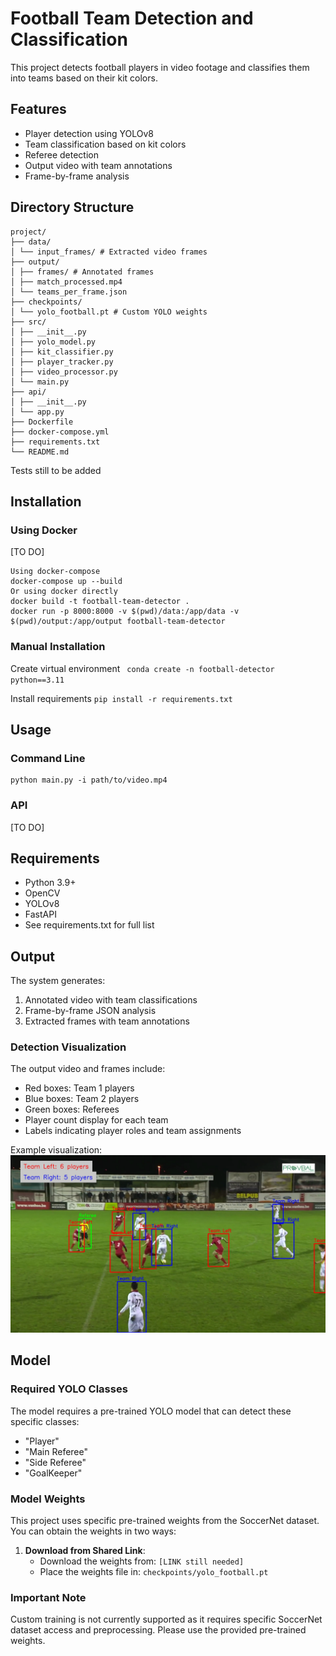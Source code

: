# Football Team Detection and Classification

This project detects football players in video footage and classifies them into teams based on their kit colors.

## Features
- Player detection using YOLOv8
- Team classification based on kit colors
- Referee detection
- Output video with team annotations
- Frame-by-frame analysis

## Directory Structure
```
project/
├── data/
│ └── input_frames/ # Extracted video frames
├── output/
│ ├── frames/ # Annotated frames
│ ├── match_processed.mp4
│ └── teams_per_frame.json
├── checkpoints/
│ └── yolo_football.pt # Custom YOLO weights
├── src/
│ ├── __init__.py
│ ├── yolo_model.py
│ ├── kit_classifier.py
│ ├── player_tracker.py
│ ├── video_processor.py
│ └── main.py
├── api/
│ ├── __init__.py
│ └── app.py
├── Dockerfile
├── docker-compose.yml
├── requirements.txt
└── README.md
```
Tests still to be added

## Installation

### Using Docker 

[TO DO]

```
Using docker-compose
docker-compose up --build
Or using docker directly
docker build -t football-team-detector .
docker run -p 8000:8000 -v $(pwd)/data:/app/data -v $(pwd)/output:/app/output football-team-detector
```


### Manual Installation
Create virtual environment
` conda create -n football-detector python==3.11`

Install requirements
`pip install -r requirements.txt`



## Usage

### Command Line

```
python main.py -i path/to/video.mp4
```

### API

[TO DO]

## Requirements
- Python 3.9+
- OpenCV
- YOLOv8
- FastAPI
- See requirements.txt for full list

## Output
The system generates:
1. Annotated video with team classifications
2. Frame-by-frame JSON analysis
3. Extracted frames with team annotations


### Detection Visualization
The output video and frames include:
- Red boxes: Team 1 players
- Blue boxes: Team 2 players
- Green boxes: Referees
- Player count display for each team
- Labels indicating player roles and team assignments

Example visualization:
![Detection Example](docs/detection_example.jpg)

## Model

### Required YOLO Classes
The model requires a pre-trained YOLO model that can detect these specific classes:
- "Player"
- "Main Referee"
- "Side Referee"
- "GoalKeeper"

### Model Weights
This project uses specific pre-trained weights from the SoccerNet dataset. You can obtain the weights in two ways:

1. **Download from Shared Link**:
   - Download the weights from: `[LINK still needed]`
   - Place the weights file in: `checkpoints/yolo_football.pt`

### Important Note
Custom training is not currently supported as it requires specific SoccerNet dataset access and preprocessing. Please use the provided pre-trained weights.
